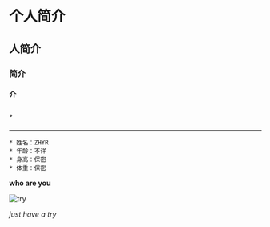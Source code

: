 # 个人简介
## 人简介
### 简介
#### 介
##### 。



***
```
* 姓名：ZHYR
* 年龄：不详
* 身高：保密
* 体重：保密
```

**who are you**

![try](http://a3.qpic.cn/psb?/V11MP0aD4b0OuR/AgMZqlr1Q065b7tB1OcYImSGBA4T8rpToaeZ2lObqSo!/b/dNoAAAAAAAAA&bo=gAKAAgAAAAAFByQ!&rf=viewer_4)


*just have a try*

